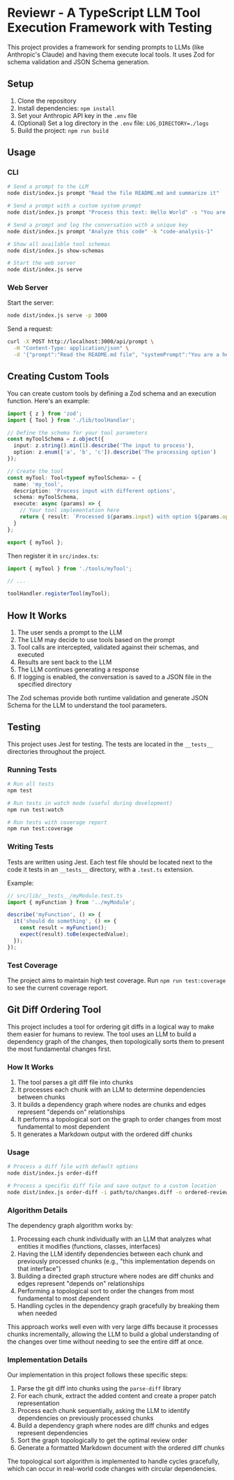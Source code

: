 # Reviewr - A TypeScript LLM Tool Execution Framework with Testing

This project provides a framework for sending prompts to LLMs (like Anthropic's Claude) and having them execute local tools. It uses Zod for schema validation and JSON Schema generation.

## Setup

1. Clone the repository
2. Install dependencies: `npm install`
3. Set your Anthropic API key in the `.env` file
4. (Optional) Set a log directory in the `.env` file: `LOG_DIRECTORY=./logs`
5. Build the project: `npm run build`

## Usage

### CLI

```bash
# Send a prompt to the LLM
node dist/index.js prompt "Read the file README.md and summarize it"

# Send a prompt with a custom system prompt
node dist/index.js prompt "Process this text: Hello World" -s "You are an expert at text processing"

# Send a prompt and log the conversation with a unique key
node dist/index.js prompt "Analyze this code" -k "code-analysis-1"

# Show all available tool schemas
node dist/index.js show-schemas

# Start the web server
node dist/index.js serve
```

### Web Server

Start the server:

```bash
node dist/index.js serve -p 3000
```

Send a request:

```bash
curl -X POST http://localhost:3000/api/prompt \
  -H "Content-Type: application/json" \
  -d '{"prompt":"Read the README.md file", "systemPrompt":"You are a helpful assistant.", "logKey":"readme-analysis"}'
```

## Creating Custom Tools

You can create custom tools by defining a Zod schema and an execution function. Here's an example:

```typescript
import { z } from 'zod';
import { Tool } from './lib/toolHandler';

// Define the schema for your tool parameters
const myToolSchema = z.object({
  input: z.string().min(1).describe('The input to process'),
  option: z.enum(['a', 'b', 'c']).describe('The processing option')
});

// Create the tool
const myTool: Tool<typeof myToolSchema> = {
  name: 'my_tool',
  description: 'Process input with different options',
  schema: myToolSchema,
  execute: async (params) => {
    // Your tool implementation here
    return { result: `Processed ${params.input} with option ${params.option}` };
  }
};

export { myTool };
```

Then register it in `src/index.ts`:

```typescript
import { myTool } from './tools/myTool';

// ...

toolHandler.registerTool(myTool);
```

## How It Works

1. The user sends a prompt to the LLM
2. The LLM may decide to use tools based on the prompt
3. Tool calls are intercepted, validated against their schemas, and executed
4. Results are sent back to the LLM
5. The LLM continues generating a response
6. If logging is enabled, the conversation is saved to a JSON file in the specified directory

The Zod schemas provide both runtime validation and generate JSON Schema for the LLM to understand the tool parameters.

## Testing

This project uses Jest for testing. The tests are located in the `__tests__` directories throughout the project.

### Running Tests

```bash
# Run all tests
npm test

# Run tests in watch mode (useful during development)
npm run test:watch

# Run tests with coverage report
npm run test:coverage
```

### Writing Tests

Tests are written using Jest. Each test file should be located next to the code it tests in an `__tests__` directory, with a `.test.ts` extension.

Example:

```typescript
// src/lib/__tests__/myModule.test.ts
import { myFunction } from '../myModule';

describe('myFunction', () => {
  it('should do something', () => {
    const result = myFunction();
    expect(result).toBe(expectedValue);
  });
});
```

### Test Coverage

The project aims to maintain high test coverage. Run `npm run test:coverage` to see the current coverage report.

## Git Diff Ordering Tool

This project includes a tool for ordering git diffs in a logical way to make them easier for humans to review. The tool uses an LLM to build a dependency graph of the changes, then topologically sorts them to present the most fundamental changes first.

### How It Works

1. The tool parses a git diff file into chunks
2. It processes each chunk with an LLM to determine dependencies between chunks
3. It builds a dependency graph where nodes are chunks and edges represent "depends on" relationships
4. It performs a topological sort on the graph to order changes from most fundamental to most dependent
5. It generates a Markdown output with the ordered diff chunks

### Usage

```bash
# Process a diff file with default options
node dist/index.js order-diff

# Process a specific diff file and save output to a custom location
node dist/index.js order-diff -i path/to/changes.diff -o ordered-review.md
```

### Algorithm Details

The dependency graph algorithm works by:

1. Processing each chunk individually with an LLM that analyzes what entities it modifies (functions, classes, interfaces)
2. Having the LLM identify dependencies between each chunk and previously processed chunks (e.g., "this implementation depends on that interface")
3. Building a directed graph structure where nodes are diff chunks and edges represent "depends on" relationships
4. Performing a topological sort to order the changes from most fundamental to most dependent
5. Handling cycles in the dependency graph gracefully by breaking them when needed

This approach works well even with very large diffs because it processes chunks incrementally, allowing the LLM to build a global understanding of the changes over time without needing to see the entire diff at once.

### Implementation Details

Our implementation in this project follows these specific steps:

1. Parse the git diff into chunks using the `parse-diff` library
2. For each chunk, extract the added content and create a proper patch representation
3. Process each chunk sequentially, asking the LLM to identify dependencies on previously processed chunks
4. Build a dependency graph where nodes are diff chunks and edges represent dependencies
5. Sort the graph topologically to get the optimal review order
6. Generate a formatted Markdown document with the ordered diff chunks

The topological sort algorithm is implemented to handle cycles gracefully, which can occur in real-world code changes with circular dependencies.